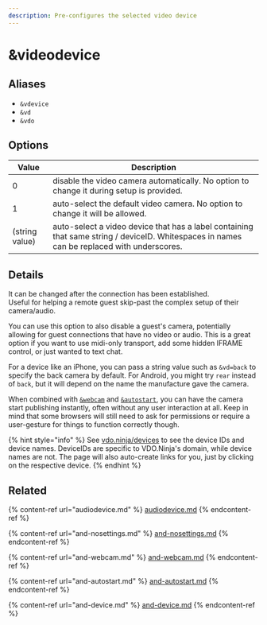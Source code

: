 ```yaml
---
description: Pre-configures the selected video device
---
```


# \&videodevice

## Aliases

* `&vdevice`
* `&vd`
* `&vdo`

## Options

| Value          | Description                                                                                                                                |
| -------------- | ------------------------------------------------------------------------------------------------------------------------------------------ |
| 0              | disable the video camera automatically. No option to change it during setup is provided.                                                   |
| 1              | auto-select the default video camera. No option to change it will be allowed.                                                              |
| (string value) | auto-select a video device that has a label containing that same string / deviceID. Whitespaces in names can be replaced with underscores. |

## Details

It can be changed after the connection has been established.\
Useful for helping a remote guest skip-past the complex setup of their camera/audio.

You can use this option to also disable a guest's camera, potentially allowing for guest connections that have no video or audio.  This is a great option if you want to use midi-only transport, add some hidden IFRAME control, or just wanted to text chat.

For a device like an iPhone, you can pass a string value such as `&vd=back` to specify the back camera by default. For Android, you might try `rear` instead of `back`, but it will depend on the name the manufacture gave the camera.

When combined with [`&webcam`](and-webcam.md) and [`&autostart`](and-autostart.md), you can have the camera start publishing instantly, often without any user interaction at all. Keep in mind that some browsers will still need to ask for permissions or require a user-gesture for things to function correctly though.

{% hint style="info" %}
See [vdo.ninja/devices](https://vdo.ninja/devices) to see the device IDs and device names. DeviceIDs are specific to VDO.Ninja's domain, while device names are not. The page will also auto-create links for  you, just by clicking on the respective device.
{% endhint %}

## Related

{% content-ref url="audiodevice.md" %}
[audiodevice.md](audiodevice.md)
{% endcontent-ref %}

{% content-ref url="and-nosettings.md" %}
[and-nosettings.md](and-nosettings.md)
{% endcontent-ref %}

{% content-ref url="and-webcam.md" %}
[and-webcam.md](and-webcam.md)
{% endcontent-ref %}

{% content-ref url="and-autostart.md" %}
[and-autostart.md](and-autostart.md)
{% endcontent-ref %}

{% content-ref url="and-device.md" %}
[and-device.md](and-device.md)
{% endcontent-ref %}
